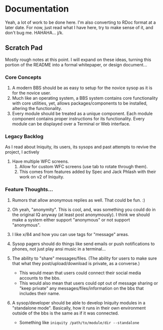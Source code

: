 # Documentation
Yeah, a lot of work to be done here. I'm also converting to RDoc format at a later date. For now, just read what I have here, try to make sense of it, and don't bug me. HAHAHA... j/k.

## Scratch Pad
Mostly rough notes at this point. I will expand on these ideas, turning this portion of the README into a formal whitepaper, or design document...

### Core Concepts
1. A modern BBS should be as easy to setup for the novice sysop as it is for the novice user.
2. Much like an operating system, a BBS system contains core functionality with core utilities, yet, allows packages/components to be installed, altering the functionality.
2. Every module should be treated as a unique component. Each module component contains proper
instructions for its functionality. Every module can be displayed over a Terminal or Web interface.

### Legacy Backlog
As I read about Iniquity, its users, its sysops and past attempts to revive the project, I actively
1. Have multiple WFC screens.
    1. Allow for custom WFC screens (use tab to rotate through them).
    2. This comes from features added by Spec and Jack Phlash with their work on v2 of Iniquity.


### Feature Thoughts...

1. Rumors that allow anonymous replies as well. That could be fun. :)

2. Oh yeah, "anonymity". This is cool, and, was something you could do in the original IQ anyway (at least post anonymously). I think we should make a system either support "anonymous" or not support "anonymous".

2. I like x/84 and how you can use tags for "message" areas.
3. Sysop pagers should do things like send emails or push notifications to phones, not just play ansi music in a terminal...
4. The ability to "share" messages/files. (The ability for users to make sure that what they post/upload/download is private, as a converse.)
    - This would mean that users could connect their social media accounts to the bbs.
    - This would also mean that users could opt out of message sharing or "keep private" any messages/files/information on the bbs that includes their name.
5. A sysop/developer should be able to develop Iniquity modules in a "standalone mode". Basically, how it runs in their own environment outside of the bbs is the same as if it was connected.
    -  Something like `iniquity /path/to/module/dir --standalone`